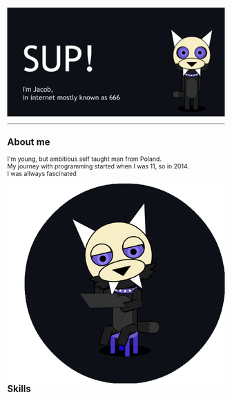 ![image](https://github.com/I6-6-6I/I6-6-6I/blob/main/Mascot-Waveing-Banner.gif)
- - -
## About me ##

I'm young, but ambitious self taught man from Poland.<br>
My journey with programming started when I was 11, so in 2014.<br>
I was allways fascinated
 
 <img style="float: right;" src="https://github.com/I6-6-6I/I6-6-6I/blob/main/Mascot-learning.gif">


## Skills ##
